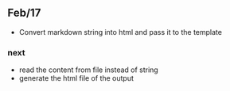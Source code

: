 ## Feb/17
- Convert markdown string into html and pass it to the template

### next
- read the content from file instead of string 
- generate the html file of the output